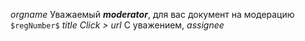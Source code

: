 $orgname$ 
Уважаемый **$moderator$**,
для вас документ на модерацию
`$regNumber$` $title$
_Click >_ $url$
С уважением,
*$assignee$*

